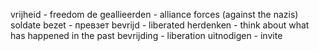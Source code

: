 vrijheid - freedom
de geallieerden - alliance forces (against the nazis)
soldate 
bezet - превзет
bevrijd - liberated
herdenken - think about what has happened in the past
bevrijding - liberation
uitnodigen - invite